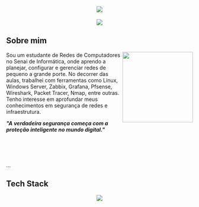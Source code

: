 <h1 align="center">
 <img src="https://capsule-render.vercel.app/api?type=transparent&height=150&color=gradient&text=Hendrew%20Kishimoto&fontColor=0d730d">
</h1>

<p align="center">
 <img src="https://readme-typing-svg.herokuapp.com?font=Outfit&size=35&duration=6000&pause=1000&color=008000&width=435&lines=System+Manager+%7C+SRE;CyberSecurity+%7C+NOC;Fraud+Prevention+Analyst;Infrastructure+">
</p>

## Sobre mim

<img align="right" height="190" src="https://cdn.pixabay.com/animation/2025/02/03/21/46/21-46-03-725_512.gif">


Sou um estudante de Redes de Computadores no Senai de Informática, onde aprendo a planejar, configurar e gerenciar redes de pequeno a grande porte. No decorrer das aulas, trabalhei com ferramentas como Linux, Windows Server, Zabbix, Grafana, Pfsense, Wireshark, Packet Tracer, Nmap, entre outras.
Tenho interesse em aprofundar meus conhecimentos em segurança de redes e infraestrutura.

_**"A verdadeira segurança começa com a proteção inteligente no mundo digital."**_

<br>
<br>
<br>

...

## Tech Stack

<p align="center">
 <img src="https://skillicons.dev/icons?i=aws,azure,c,grafana,linux,nginx,">
